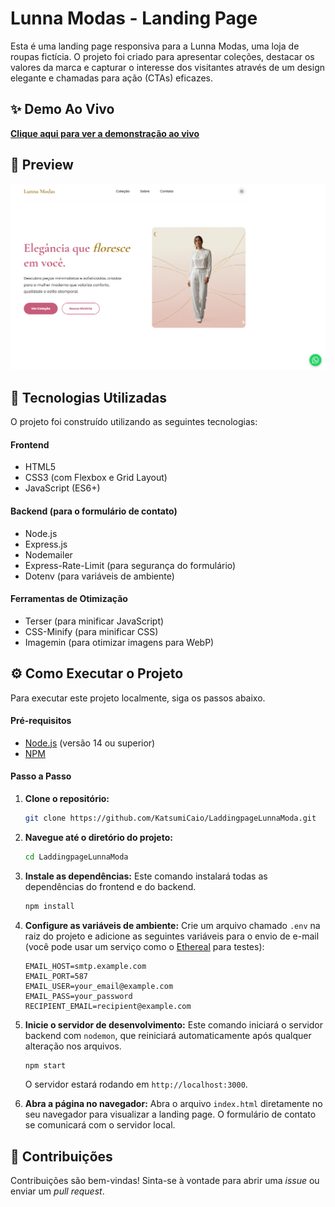 # Lunna Modas - Landing Page

Esta é uma landing page responsiva para a Lunna Modas, uma loja de roupas fictícia. O projeto foi criado para apresentar coleções, destacar os valores da marca e capturar o interesse dos visitantes através de um design elegante e chamadas para ação (CTAs) eficazes.

## ✨ Demo Ao Vivo

**[Clique aqui para ver a demonstração ao vivo](https://katsumicaio.github.io/LaddingpageLunnaModa/)**



## 📸 Preview

![Preview da Landing Page](assets/images/Demonstração.png)


## 🚀 Tecnologias Utilizadas

O projeto foi construído utilizando as seguintes tecnologias:

#### **Frontend**
-   HTML5
-   CSS3 (com Flexbox e Grid Layout)
-   JavaScript (ES6+)

#### **Backend (para o formulário de contato)**
-   Node.js
-   Express.js
-   Nodemailer
-   Express-Rate-Limit (para segurança do formulário)
-   Dotenv (para variáveis de ambiente)

#### **Ferramentas de Otimização**
-   Terser (para minificar JavaScript)
-   CSS-Minify (para minificar CSS)
-   Imagemin (para otimizar imagens para WebP)

## ⚙️ Como Executar o Projeto

Para executar este projeto localmente, siga os passos abaixo.

#### **Pré-requisitos**
-   [Node.js](https://nodejs.org/en/) (versão 14 ou superior)
-   [NPM](https://www.npmjs.com/)

#### **Passo a Passo**

1.  **Clone o repositório:**
    ```bash
    git clone https://github.com/KatsumiCaio/LaddingpageLunnaModa.git
    ```

2.  **Navegue até o diretório do projeto:**
    ```bash
    cd LaddingpageLunnaModa
    ```

3.  **Instale as dependências:**
    Este comando instalará todas as dependências do frontend e do backend.
    ```bash
    npm install
    ```

4.  **Configure as variáveis de ambiente:**
    Crie um arquivo chamado `.env` na raiz do projeto e adicione as seguintes variáveis para o envio de e-mail (você pode usar um serviço como o [Ethereal](https://ethereal.email/) para testes):
    ```
    EMAIL_HOST=smtp.example.com
    EMAIL_PORT=587
    EMAIL_USER=your_email@example.com
    EMAIL_PASS=your_password
    RECIPIENT_EMAIL=recipient@example.com
    ```

5.  **Inicie o servidor de desenvolvimento:**
    Este comando iniciará o servidor backend com `nodemon`, que reiniciará automaticamente após qualquer alteração nos arquivos.
    ```bash
    npm start
    ```
    O servidor estará rodando em `http://localhost:3000`.

6.  **Abra a página no navegador:**
    Abra o arquivo `index.html` diretamente no seu navegador para visualizar a landing page. O formulário de contato se comunicará com o servidor local.

## 🤝 Contribuições

Contribuições são bem-vindas! Sinta-se à vontade para abrir uma *issue* ou enviar um *pull request*.